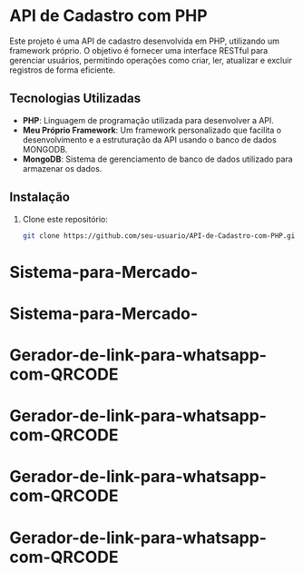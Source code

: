 # API de Cadastro com PHP

Este projeto é uma API de cadastro desenvolvida em PHP, utilizando um framework próprio. O objetivo é fornecer uma interface RESTful para gerenciar usuários, permitindo operações como criar, ler, atualizar e excluir registros de forma eficiente.

## Tecnologias Utilizadas

- **PHP**: Linguagem de programação utilizada para desenvolver a API.
- **Meu Próprio Framework**: Um framework personalizado que facilita o desenvolvimento e a estruturação da API usando o banco de dados MONGODB.
- **MongoDB**: Sistema de gerenciamento de banco de dados utilizado para armazenar os dados.

## Instalação

1. Clone este repositório:
   ```bash
   git clone https://github.com/seu-usuario/API-de-Cadastro-com-PHP.git
# Sistema-para-Mercado-
# Sistema-para-Mercado-
# Gerador-de-link-para-whatsapp-com-QRCODE
# Gerador-de-link-para-whatsapp-com-QRCODE
# Gerador-de-link-para-whatsapp-com-QRCODE
# Gerador-de-link-para-whatsapp-com-QRCODE
